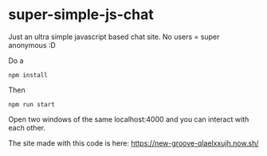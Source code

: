 # super-simple-js-chat
Just an ultra simple javascript based chat site. No users = super anonymous :D

Do a

`npm install`

Then

`npm run start`

Open two windows of the same localhost:4000 and you can interact with each other.

The site made with this code is here: https://new-groove-qlaelxxujh.now.sh/
